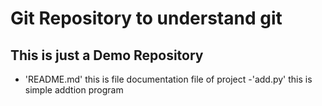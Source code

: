 # Git Repository to understand git
## This is just a Demo Repository

- 'README.md' this is file documentation file of project
-'add.py' this is simple addtion program
